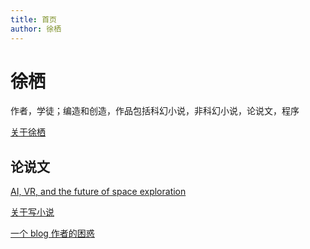 ```yaml
---
title: 首页
author: 徐栖
---
```


# 徐栖

作者，学徒；编造和创造，作品包括科幻小说，非科幻小说，论说文，程序

[关于徐栖](/about)

## 论说文

[AI, VR, and the future of space exploration](/ai-vr-and-the-future-of-space-exploration)

[关于写小说](/on-writing-novels)

[一个 blog 作者的困惑](/questioning-blog-writing)
